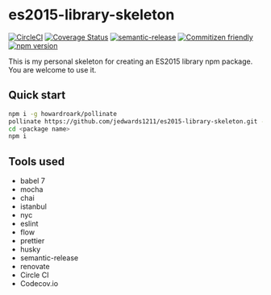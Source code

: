 # es2015-library-skeleton

[![CircleCI](https://circleci.com/gh/jedwards1211/es2015-library-skeleton.svg?style=svg)](https://circleci.com/gh/jedwards1211/es2015-library-skeleton)
[![Coverage Status](https://codecov.io/gh/jedwards1211/es2015-library-skeleton/branch/master/graph/badge.svg)](https://codecov.io/gh/jedwards1211/es2015-library-skeleton)
[![semantic-release](https://img.shields.io/badge/%20%20%F0%9F%93%A6%F0%9F%9A%80-semantic--release-e10079.svg)](https://github.com/semantic-release/semantic-release)
[![Commitizen friendly](https://img.shields.io/badge/commitizen-friendly-brightgreen.svg)](http://commitizen.github.io/cz-cli/)
[![npm version](https://badge.fury.io/js/es2015-library-skeleton.svg)](https://badge.fury.io/js/es2015-library-skeleton)

This is my personal skeleton for creating an ES2015 library npm package. You are welcome to use it.

## Quick start

```sh
npm i -g howardroark/pollinate
pollinate https://github.com/jedwards1211/es2015-library-skeleton.git --keep-history --name <package name> --author <your name> --organization <github organization> --description <package description>
cd <package name>
npm i
```

## Tools used

- babel 7
- mocha
- chai
- istanbul
- nyc
- eslint
- flow
- prettier
- husky
- semantic-release
- renovate
- Circle CI
- Codecov.io
